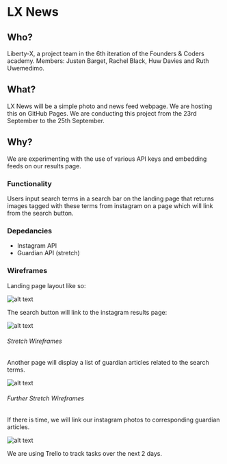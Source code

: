 # LX News
## Who?

Liberty-X, a project team in the 6th iteration of the Founders & Coders academy. Members: Justen Barget, Rachel Black, Huw Davies and Ruth Uwemedimo.

## What?

LX News will be a simple photo and news feed webpage. We are hosting this on GitHub Pages. We are conducting this project from the 23rd September to the 25th September. 

## Why?

We are experimenting with the use of various API keys and embedding feeds on our results page.
 
### Functionality

Users input search terms in a search bar on the landing page that returns images tagged with these terms from instagram on a page which will link from the search button. 

### Depedancies
* Instagram API
* Guardian API (stretch)

### Wireframes

Landing page layout like so:

![alt text](https://files.gitter.im/RachelBLondon/libert-x/5R1O/12033292_10153670404443872_256205823_n_opt.jpg "Landing Page")

The search button will link to the instagram results page:

![alt text](https://files.gitter.im/RachelBLondon/libert-x/XkUl/12026562_10153670404513872_41296169_n_opt.jpg "Instagram Feed")

###### Stretch Wireframes

Another page will display a list of guardian articles related to the search terms.

![alt text](https://files.gitter.im/RachelBLondon/libert-x/Y9Xf/12033790_10153670404398872_236751255_n_opt.jpg "Guardian Articles Feed")

###### Further Stretch Wireframes

If there is time, we will link our instagram photos to corresponding guardian articles. 

![alt text](https://files.gitter.im/RachelBLondon/libert-x/w4AZ/12053199_10153670404533872_1271348400_n_opt.jpg "Articles link from Images")

We are using Trello to track tasks over the next 2 days. 

